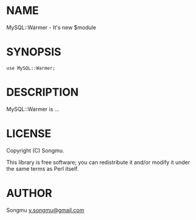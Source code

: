 # NAME

MySQL::Warmer - It's new $module

# SYNOPSIS

    use MySQL::Warmer;

# DESCRIPTION

MySQL::Warmer is ...

# LICENSE

Copyright (C) Songmu.

This library is free software; you can redistribute it and/or modify
it under the same terms as Perl itself.

# AUTHOR

Songmu <y.songmu@gmail.com>
